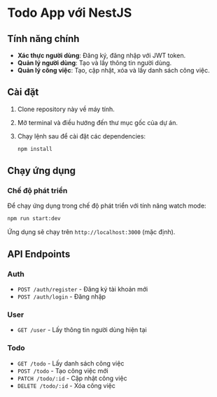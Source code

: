 # Todo App với NestJS

## Tính năng chính

- **Xác thực người dùng**: Đăng ký, đăng nhập với JWT token.
- **Quản lý người dùng**: Tạo và lấy thông tin người dùng.
- **Quản lý công việc**: Tạo, cập nhật, xóa và lấy danh sách công việc.


## Cài đặt

1. Clone repository này về máy tính.
2. Mở terminal và điều hướng đến thư mục gốc của dự án.
3. Chạy lệnh sau để cài đặt các dependencies:

   ```bash
   npm install
   ```

## Chạy ứng dụng

### Chế độ phát triển

Để chạy ứng dụng trong chế độ phát triển với tính năng watch mode:

```bash
npm run start:dev
```

Ứng dụng sẽ chạy trên `http://localhost:3000` (mặc định).

## API Endpoints

### Auth
- `POST /auth/register` - Đăng ký tài khoản mới
- `POST /auth/login` - Đăng nhập

### User
- `GET /user` - Lấy thông tin người dùng hiện tại

### Todo
- `GET /todo` - Lấy danh sách công việc
- `POST /todo` - Tạo công việc mới
- `PATCH /todo/:id` - Cập nhật công việc
- `DELETE /todo/:id` - Xóa công việc
